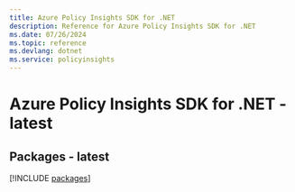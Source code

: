 ```yaml
---
title: Azure Policy Insights SDK for .NET
description: Reference for Azure Policy Insights SDK for .NET
ms.date: 07/26/2024
ms.topic: reference
ms.devlang: dotnet
ms.service: policyinsights
---
```

# Azure Policy Insights SDK for .NET - latest
## Packages - latest
[!INCLUDE [packages](policy-insights-index.md)]